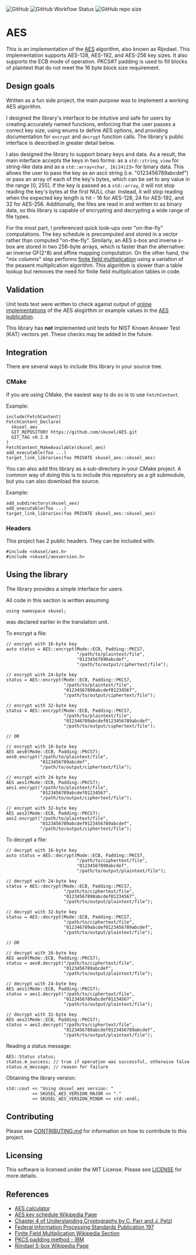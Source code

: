 ![GitHub](https://img.shields.io/github/license/skusel/AES)
![GitHub Workflow Status](https://img.shields.io/github/actions/workflow/status/skusel/AES/ubuntu.yml)
![GitHub repo size](https://img.shields.io/github/repo-size/skusel/AES)

# AES
This is an implementation of the [AES](https://en.wikipedia.org/wiki/Advanced_Encryption_Standard) algorithm, also known as Rijndael. This implementation supports AES-128, AES-192, and AES-256 key sizes. It also supports the ECB mode of operation. PKCS#7 padding is used to fill blocks of plaintext that do not meet the 16 byte block size requirement.

## Design goals
Written as a fun side project, the main purpose was to implement a working AES algorithm.

I designed the library's interface to be intuitive and safe for users by creating accurately named functions, enforcing that the user passes a correct key size, using enums to define AES options, and providing documentation for `encrypt` and `decrypt` function calls. The library's public interface is described in greater detail below. 

I also designed the library to support binary keys and data. As a result, the main interface accepts the keys in two forms: as a `std::string_view` for string-like data and as a `std::array<char, 16|24|23>` for binary data. This allows the user to pass the key as an ascii string (i.e. "0123456789abcdef") or pass an array of each of the key's bytes, which can be set to any value in the range [0, 255]. If the key is passed as a `std::array`, it will not stop reading the key's bytes at the first NULL char. Instead, it will stop reading when the expected key length is hit - 16 for AES-128, 24 for AES-192, and 32 for AES-256. Additionally, the files are read in and written to as binary data, so this library is capable of encrypting and decrypting a wide range of file types.

For the most part, I preferenced quick look-ups over "on-the-fly" computations. The key schedule is precomputed and stored in a vector rather than computed "on-the-fly". Similarly, an AES s-box and inverse s-box are stored in two 256-byte arrays, which is faster than the alternative: an inverse GF(2^8) and affine mapping computation. On the other hand, the "mix columns" step performs [finite field multiplication](https://en.wikipedia.org/wiki/Finite_field_arithmetic#Multiplication) using a variation of the peasent multiplication algorithm. This algorithm is slower than a table lookup but removes the need for finite field multiplication tables in code.

## Validation
Unit tests test were written to check against output of [online implementations](https://www.codeusingjava.com/tools/aes) of the AES alogirthm or example values in the [AES publication](https://nvlpubs.nist.gov/nistpubs/fips/nist.fips.197.pdf). 

This library has **not** implemented unit tests for NIST Known Answer Test (KAT) vectors yet. These checks may be added in the future.

## Integration
There are several ways to include this library in your source tree. 

### CMake
If you are using CMake, the easiest way to do so is to use `FetchContent`.

Example:
```
include(FetchContent)
FetchContent_Declare(
  skusel_aes
  GIT_REPOSITORY https://github.com/skusel/AES.git
  GIT_TAG v0.2.0
)
FetchContent_MakeAvailable(skusel_aes)
add_executable(foo ...)
target_link_libraries(foo PRIVATE skusel_aes::skusel_aes)
```

You can also add this library as a sub-directory in your CMake project. A common way of doing this is to include this repository as a git submodule, but you can also download the source.

Example:
```
add_subdirectory(skusel_aes)
add_executable(foo ...)
target_link_libraries(foo PRIVATE skusel_aes::skusel_aes)
```

### Headers
This project has 2 public headers. They can be included with:
```
#include <skusel/aes.h>
#include <skusel/aesversion.h>
```

## Using the library
The library provides a simple interface for users.

All code in this section is written assuming
```
using namespace skusel;
```
was declared earlier in the translation unit.

To encrypt a file:
```
// encrypt with 16-byte key
auto status = AES::encrypt(Mode::ECB, Padding::PKCS7, 
                           "/path/to/plaintext/file",
                           "01234567890abcdef",
                           "/path/to/output/ciphertext/file");

// encrypt with 24-byte key
status = AES::encrypt(Mode::ECB, Padding::PKCS7, 
                      "/path/to/plaintext/file",
                      "01234567890abcdef01234567", 
                      "/path/to/output/ciphertext/file");

// encrypt with 32-byte key
status = AES::encrypt(Mode::ECB, Padding::PKCS7, 
                      "/path/to/plaintext/file",
                      "012346789abcdef0123456789abcdef",
                      "/path/to/output/ciphertext/file");

// OR

// encrypt with 16-byte key
AES aes0(Mode::ECB, Padding::PKCS7);
aes0.encrypt("/path/to/plaintext/file",
             "0123456789abcdef", 
             "/path/to/output/ciphertext/file");

// encrypt with 24-byte key
AES aes1(Mode::ECB, Padding::PKCS7);
aes1.encrypt("/path/to/plaintext/file",
             "0123456789abcdef01234567", 
             "/path/to/output/ciphertext/file");

// encrypt with 32-byte key
AES aes2(Mode::ECB, Padding::PKCS7);
aes2.encrypt("/path/to/plaintext/file",
             "0123456789abcdef0123456789abcdef", 
             "/path/to/output/ciphertext/file");
```

To decrypt a file:
```
// decrypt with 16-byte key
auto status = AES::decrypt(Mode::ECB, Padding::PKCS7, 
                           "/path/to/ciphertext/file",
                           "01234567890abcdef",
                           "/path/to/output/plaintext/file");

// decrypt with 24-byte key
status = AES::decrypt(Mode::ECB, Padding::PKCS7, 
                      "/path/to/ciphertext/file",
                      "01234567890abcdef01234567", 
                      "/path/to/output/plaintext/file");

// decrypt with 32-byte key
status = AES::decrypt(Mode::ECB, Padding::PKCS7, 
                      "/path/to/ciphertext/file",
                      "012346789abcdef0123456789abcdef",
                      "/path/to/output/plaintext/file");

// OR

// decrypt with 16-byte key
AES aes0(Mode::ECB, Padding::PKCS7);
status = aes0.decrypt("/path/to/ciphertext/file",
                      "0123456789abcdef", 
                      "/path/to/output/plaintext/file");

// decrypt with 24-byte key
AES aes1(Mode::ECB, Padding::PKCS7);
status = aes1.decrypt("/path/to/ciphertext/file",
                      "0123456789abcdef01234567", 
                      "/path/to/output/plaintext/file");

// decrypt with 32-byte key
AES aes2(Mode::ECB, Padding::PKCS7);
status = aes2.decrypt("/path/to/ciphertext/file",
                      "0123456789abcdef0123456789abcdef", 
                      "/path/to/output/plaintext/file");
```

Reading a status message:
```
AES::Status status;
status.m_success; // true if operation was successful, otherwise false
status.m_message; // reason for failure
```

Obtaining the library version:
```
std::cout << "Using skusel_aes version: " 
          << SKUSEL_AES_VERSION_MAJOR << "."
          << SKUSEL_AES_VERSION_MINOR << std::endl;
```

## Contributing
Please see [CONTRIBUTING.md](https://github.com/skusel/AES/blob/main/CONTRIBUTING.md) for information on how to contribute to this project.

## Licensing
This software is licensed under the MIT License. Please see [LICENSE](https://github.com/skusel/AES/blob/main/LICENSE) for more details.

## References
- [AES calculator](https://www.codeusingjava.com/tools/aes)
- [AES key schedule Wikipedia Page](https://en.wikipedia.org/wiki/AES_key_schedule)
- [Chapter 4 of Understanding Cryptography by C. Parr and J. Pelzl](https://www.crypto-textbook.com/download/Understanding-Cryptography-Chapter4.pdf)
- [Federal Information Processing Standards Publication 197](https://nvlpubs.nist.gov/nistpubs/fips/nist.fips.197.pdf)
- [Finite Field Multiplication Wikipedia Section](https://en.wikipedia.org/wiki/Finite_field_arithmetic#Multiplication)
- [PKCS padding method - IBM](https://www.ibm.com/docs/en/zos/2.4.0?topic=rules-pkcs-padding-method)
- [Rijndael S-box Wikipedia Page](https://en.wikipedia.org/wiki/Rijndael_S-box)

